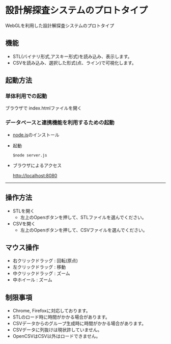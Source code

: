 # 設計解探査システムのプロトタイプ

WebGLを利用した設計解探査システムのプロトタイプ

## 機能
- STL(バイナリ形式,アスキー形式)を読み込み、表示します。
- CSVを読み込み、選択した形式(点、ライン)で可視化します。

## 起動方法

### 単体利用での起動

ブラウザで index.htmlファイルを開く

### データベースと連携機能を利用するための起動
- [node.js](http://nodejs.org)のインストール

- 起動

      $node server.js

- ブラウザによるアクセス
 
   [http://localhost:8080](http://localhost:8080)

------

## 操作方法

- STLを開く
  -  左上のOpenボタンを押して、STLファイルを選んでください。
- CSVを開く
  -  左上のOpenボタンを押して、CSVファイルを選んでください。

## マウス操作

-  右クリックドラッグ : 回転(原点)
-  左クリックドラッグ : 移動
-  中クリックドラッグ : ズーム
-  中ホイール        : ズーム


## 制限事項
- Chrome, Firefoxに対応しております。
- STLのロード時に時間がかかる場合があります。
- CSVデータからのグループ生成時に時間がかかる場合があります。
- CSVデータに列抜けは現状許していません。
- OpenCSVはCSV以外はロードできません。
  